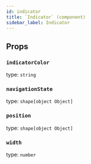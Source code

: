 ```yaml
---
id: indicator
title: `Indicator` (component)
sidebar_label: Indicator
---
```



Props
-----

### `indicatorColor`

type: `string`


### `navigationState`

type: `shape[object Object]`


### `position`

type: `shape[object Object]`


### `width`

type: `number`

